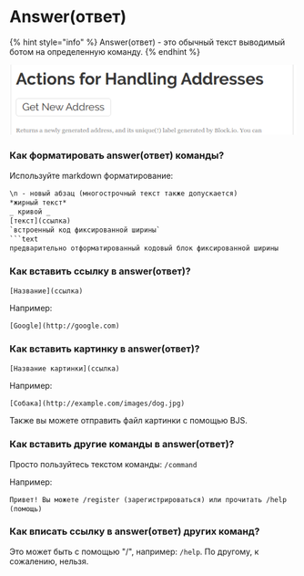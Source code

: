 # Answer(ответ)

{% hint style="info" %}
Answer(ответ) - это обычный текст выводимый ботом на определенную команду.
{% endhint %}

![Answer может быть использован для модификации команды ](../.gitbook/assets/image%20%2826%29.png)

### Как форматировать answer(ответ) команды?

Используйте markdown форматирование:

```text
\n - новый абзац (многострочный текст также допускается)
*жирный текст*
_ кривой _
[текст](ссылка)
`встроенный код фиксированной ширины`
```text
предварительно отформатированный кодовый блок фиксированной ширины
```



### Как вставить ссылку в answer(ответ)?

```text
[Название](ссылка)
```

Например:

```text
[Google](http://google.com)
```



### Как вставить картинку в answer(ответ)?

```text
[Название картинки](ссылка)
```

Например:

```text
[Собака](http://example.com/images/dog.jpg)
```

Также вы можете отправить файл картинки с помощью BJS.



### Как вставить другие команды в answer(ответ)?

Просто пользуйтесь текстом команды: `/command`

Например:

```text
Привет! Вы можете /register (зарегистрироваться) или прочитать /help (помощь)
```

### Как вписать ссылку в answer(ответ) других команд?

Это может быть с помощью "/", например: `/help`. По другому, к сожалению, нельзя.


